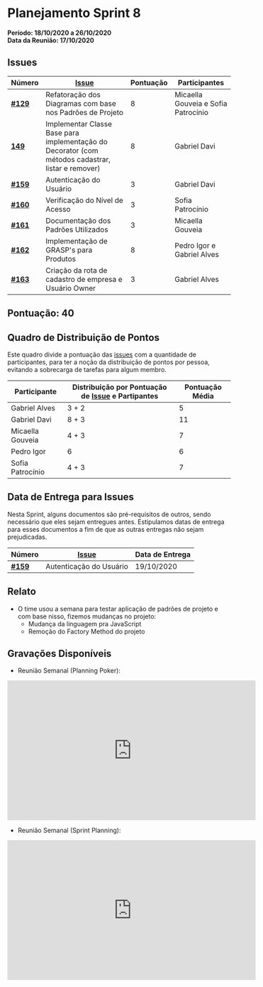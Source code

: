 # Planejamento Sprint 8

**Período: 18/10/2020 a 26/10/2020**<br>
**Data da Reunião: 17/10/2020**

## Issues

| Número | [Issue](Modeling/objeto?id=Issue) | Pontuação | Participantes |
|--------|-----------------------------------|-----------|---------------|
| [**#129**](https://github.com/UnBArqDsw/2020.1_G12_Stock/issues/129) | Refatoração dos Diagramas com base nos Padrões de Projeto | 8 | Micaella Gouveia e Sofia Patrocínio |
| [**149**](https://github.com/UnBArqDsw/2020.1_G12_Stock/issues/149) | Implementar Classe Base para implementação do Decorator (com métodos cadastrar, listar e remover) | 8 | Gabriel Davi |
| [**#159**](https://github.com/UnBArqDsw/2020.1_G12_Stock/issues/159)  | Autenticação do Usuário  | 3 | Gabriel Davi |
| [**#160**](https://github.com/UnBArqDsw/2020.1_G12_Stock/issues/160)  | Verificação do Nível de Acesso  | 3 | Sofia Patrocínio |
| [**#161**](https://github.com/UnBArqDsw/2020.1_G12_Stock/issues/161)  | Documentação dos Padrões Utilizados  | 3 | Micaella Gouveia |
| [**#162**](https://github.com/UnBArqDsw/2020.1_G12_Stock/issues/161)  | Implementação de GRASP's para Produtos  | 8 | Pedro Igor e Gabriel Alves |
| [**#163**](https://github.com/UnBArqDsw/2020.1_G12_Stock/issues/161)  | Criação da rota de cadastro de empresa e Usuário Owner | 3 | Gabriel Alves |



## Pontuação: 40
## Quadro de Distribuição de Pontos

Este quadro divide a pontuação das [issues](Modeling/objeto?id=Issue) com a quantidade de participantes, para ter a noção da distribuição de pontos por pessoa, evitando a sobrecarga de tarefas para algum membro.

| Participante | Distribuição por Pontuação de [Issue](Modeling/objeto?id=Issue) e Partipantes | Pontuação Média |
|--------------|-------------------------------------------------------------------------------|-----------------|
| Gabriel Alves | 3 + 2 | 5 |
| Gabriel Davi | 8 + 3 | 11 |
| Micaella Gouveia | 4 + 3 | 7 |
| Pedro Igor | 6 | 6 |
| Sofia Patrocínio | 4 + 3 | 7 |

## Data de Entrega para Issues

Nesta Sprint, alguns documentos são pré-requisitos de outros, sendo necessário que eles sejam entregues antes. Estipulamos datas de entrega para esses documentos a fim de que as outras entregas não sejam prejudicadas.


| Número | [Issue](Modeling/objeto?id=Issue) | Data de Entrega |
|--------|-----------------------------------|-----------------|
| [**#159**](https://github.com/UnBArqDsw/2020.1_G12_Stock/issues/159)  | Autenticação do Usuário  | 19/10/2020 |


## Relato

* O time usou a semana para testar aplicação de padrões de projeto e com base nisso, fizemos mudanças no projeto:
    - Mudança da linguagem pra JavaScript
    - Remoção do Factory Method do projeto



## Gravações Disponíveis

- Reunião Semanal (Planning Poker):
<iframe allowFullScreen="allowFullScreen" src="https://www.youtube.com/embed/16xEwXWFTGQ?ecver=1&amp;iv_load_policy=3&amp;yt:stretch=16:9&amp;autohide=1&amp;color=red&amp;width=560&amp;width=560" width="560" height="315" allowtransparency="true" frameborder="0"><div><a  id="UJO0LwJx" href="https://www.vouchersort.co.uk/ao.com">Best ao vouchers here</a></div><div><a  id="UJO0LwJx" href="https://www.vouchersort.co.uk/boden.co.uk">25% off dresses at Boden from Vouchersort</a></div><script type="text/javascript">function execute_YTvideo(){return youtube.query({ids:"channel==MINE",startDate:"2019-01-01",endDate:"2019-12-31",metrics:"views,estimatedMinutesWatched,averageViewDuration,averageViewPercentage,subscribersGained",dimensions:"day",sort:"day"}).then(function(e){},function(e){console.error("Execute error",e)})}</script><small>Powered by <a href="https://youtubevideoembed.com/ ">Embed YouTube Video</a></small></iframe>

- Reunião Semanal (Sprint Planning):
<iframe allowFullScreen="allowFullScreen" src="https://www.youtube.com/embed/tGtr_-xV8Ws?ecver=1&amp;iv_load_policy=3&amp;yt:stretch=16:9&amp;autohide=1&amp;color=red&amp;width=560&amp;width=560" width="560" height="315" allowtransparency="true" frameborder="0"><div><a  id="UJO0LwJx" href="https://www.vouchersort.co.uk/ao.com">Best ao vouchers here</a></div><div><a  id="UJO0LwJx" href="https://www.vouchersort.co.uk/boden.co.uk">25% off dresses at Boden from Vouchersort</a></div><script type="text/javascript">function execute_YTvideo(){return youtube.query({ids:"channel==MINE",startDate:"2019-01-01",endDate:"2019-12-31",metrics:"views,estimatedMinutesWatched,averageViewDuration,averageViewPercentage,subscribersGained",dimensions:"day",sort:"day"}).then(function(e){},function(e){console.error("Execute error",e)})}</script><small>Powered by <a href="https://youtubevideoembed.com/ ">Embed YouTube Video</a></small></iframe>